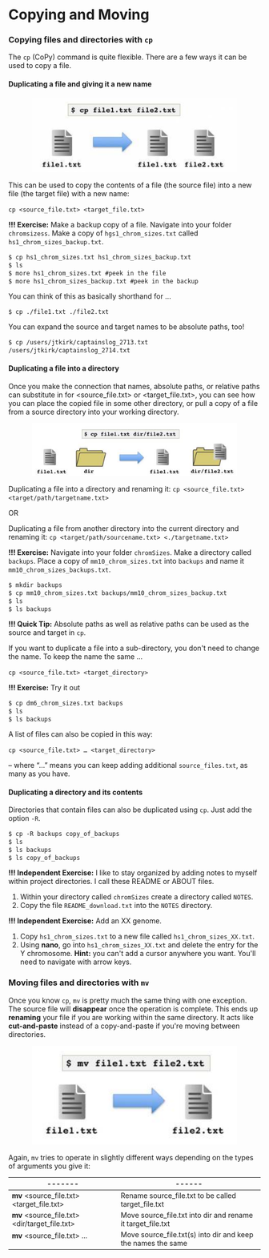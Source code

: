 # Copying and Moving

### Copying files and directories with `cp`

The `cp` (CoPy) command is quite flexible. There are a few ways it can be used to copy a file.

#### Duplicating a file and giving it a new name

<p align="center">
<img width="410" alt="cp example" src="https://github.com/jesshill/CSU-2025FA-DSCI-510-001_LINUX_as_a_computational_platform/blob/main/Images/cp_example.png">
</p>

This can be used to copy the contents of a file (the source file) into a new file (the target file) with a new name:

`cp <source_file.txt> <target_file.txt>`

**!!! Exercise:** Make a backup copy of a file. Navigate into your folder `chromsizess`. Make a copy of `hgs1_chrom_sizes.txt` called `hs1_chrom_sizes_backup.txt`.

```
$ cp hs1_chrom_sizes.txt hs1_chrom_sizes_backup.txt
$ ls
$ more hs1_chrom_sizes.txt #peek in the file
$ more hs1_chrom_sizes_backup.txt #peek in the backup
```

You can think of this as basically shorthand for …

```
$ cp ./file1.txt ./file2.txt
```

You can expand the source and target names to be absolute paths, too!

```
$ cp /users/jtkirk/captainslog_2713.txt /users/jtkirk/captainslog_2714.txt
```

#### Duplicating a file into a directory

Once you make the connection that names, absolute paths, or relative paths can substitute in for <source_file.txt> or <target_file.txt>, you can see how you can place the copied file in some other directory, or pull a copy of a file from a source directory into your working directory.

<p align="center">
<img width="410" alt="cp example 2" src="https://github.com/jesshill/CSU-2025FA-DSCI-510-001_LINUX_as_a_computational_platform/blob/main/Images/cp_example2.png">
</p>

Duplicating a file into a directory and renaming it: `cp <source_file.txt> <target/path/targetname.txt>`

OR

Duplicating a file from another directory into the current directory and renaming it: `cp <target/path/sourcename.txt> <./targetname.txt>`

**!!! Exercise:** Navigate into your folder `chromSizes`. Make a directory called `backups`. Place a copy of `mm10_chrom_sizes.txt` into `backups` and name it `mm10_chrom_sizes_backups.txt`.

```
$ mkdir backups
$ cp mm10_chrom_sizes.txt backups/mm10_chrom_sizes_backup.txt
$ ls 
$ ls backups
```

**!!! Quick Tip:** Absolute paths as well as relative paths can be used as the source and target in `cp`.

If you want to duplicate a file into a sub-directory, you don't need to change the name. To keep the name the same ...

`cp <source_file.txt> <target_directory>`

**!!! Exercise:** Try it out

```
$ cp dm6_chrom_sizes.txt backups
$ ls 
$ ls backups
```

A list of files can also be copied in this way: 

`cp <source_file.txt> … <target_directory>`

– where “…” means you can keep adding additional `source_files.txt`, as many as you have.

#### Duplicating a directory and its contents

Directories that contain files can also be duplicated using `cp`. Just add the option `-R`.  

```
$ cp -R backups copy_of_backups
$ ls 
$ ls backups
$ ls copy_of_backups
```

**!!! Independent Exercise:** I like to stay organized by adding notes to myself within project directories. I call these README or ABOUT files.

1. Within your directory called `chromSizes` create a directory called `NOTES`.
2. Copy the file `README_download.txt` into the `NOTES` directory.

**!!! Independent Exercise:** Add an XX genome.

1. Copy `hs1_chrom_sizes.txt` to a new file called `hs1_chrom_sizes_XX.txt`.
2. Using **nano**, go into `hs1_chrom_sizes_XX.txt` and delete the entry for the Y chromosome. **Hint:** you can't add a cursor anywhere you want. You'll need to navigate with arrow keys.

### Moving files and directories with `mv`

Once you know `cp`, `mv` is pretty much the same thing with one exception. The source file will **disappear** once the operation is complete. This ends up **renaming** your file if you are working within the same directory. It acts like **cut-and-paste** instead of a copy-and-paste if you're moving between directories.

<p align="center">
<img width="410" alt="mv example" src="https://github.com/jesshill/CSU-2025FA-DSCI-510-001_LINUX_as_a_computational_platform/blob/main/Images/mv_example.png">
</p>

Again, `mv` tries to operate in slightly different ways depending on the types of arguments you give it:

|-------|------|
|-------|------|
| **mv** <source_file.txt> <target_file.txt> | Rename source_file.txt to be called target_file.txt |
| **mv** <source_file.txt> <dir/target_file.txt> | Move source_file.txt into dir and rename it target_file.txt |
| **mv** <source_file.txt> ... <dir> | Move source_file.txt(s) into dir and keep the names the same |

